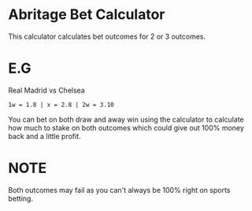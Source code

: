 # Abritage Bet Calculator

This calculator calculates bet outcomes for 2 or 3 outcomes.

# E.G

Real Madrid vs Chelsea

`1w = 1.8 | x = 2.8 | 2w = 3.10`

You can bet on both draw and away win using the calculator to calculate how much to stake on both outcomes which could give out 100% money back and a little profit.

# NOTE

Both outcomes may fail as you can't always be 100% right on sports betting.
